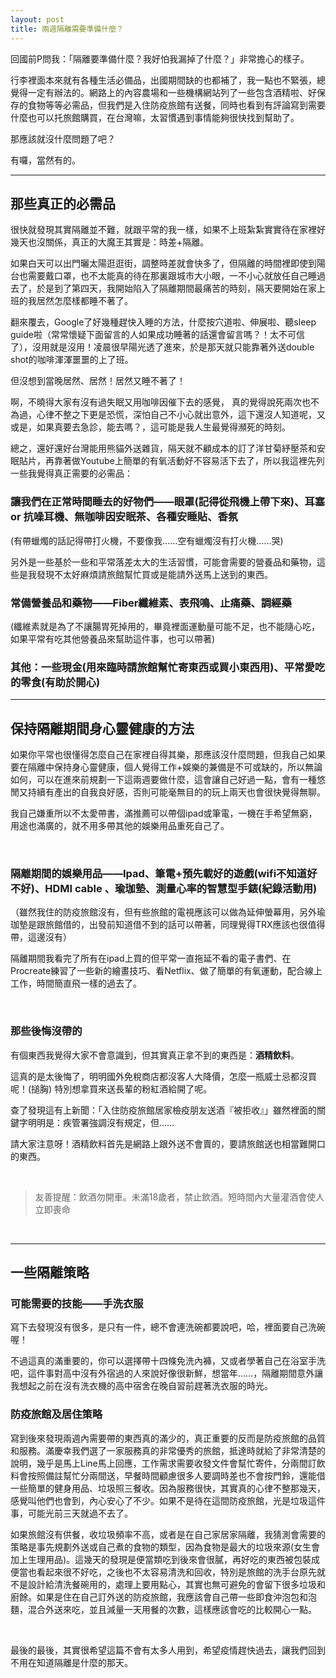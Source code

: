 ```yaml
---
layout: post
title: 兩週隔離需要準備什麼？
---
```


回國前P問我：「隔離要準備什麼？我好怕我漏掉了什麼？」非常擔心的樣子。

行李裡面本來就有各種生活必備品，出國期間缺的也都補了，我一點也不緊張，總覺得一定有辦法的。網路上的內容農場和一些機構網站列了一些包含酒精啦、好保存的食物等等必需品，但我們是入住防疫旅館有送餐，同時也看到有評論寫到需要什麼也可以托旅館購買，在台灣嘛，太習慣遇到事情能夠很快找到幫助了。

那應該就沒什麼問題了吧？

有囉，當然有的。

---

## 那些真正的必需品


很快就發現其實隔離並不難，就跟平常的我一樣，如果不上班紮紮實實待在家裡好幾天也沒關係，真正的大魔王其實是：時差+隔離。

如果白天可以出門曬太陽逛逛街，調整時差就會快多了，但隔離的時間裡即使到陽台也需要戴口罩，也不太能真的待在那裏跟城市大小眼，一不小心就放任自己睡過去了，於是到了第四天，我開始陷入了隔離期間最痛苦的時刻，隔天要開始在家上班的我居然怎麼樣都睡不著了。

翻來覆去，Google了好幾種趕快入睡的方法，什麼按穴道啦、伸展啦、聽sleep guide啦（常常懷疑下面留言的人如果成功睡著的話還會留言嗎？！太不可信了），沒用就是沒用！凌晨很早陽光透了進來，於是那天就只能靠著外送double shot的咖啡渾渾噩噩的上了班。

但沒想到當晚居然、居然！居然又睡不著了！

啊，不曉得大家有沒有過失眠又用咖啡因催下去的感覺， 真的覺得說死兩次也不為過，心律不整之下更是恐慌，深怕自己不小心就出意外，這下還沒人知道呢，又或是，如果真要去急診，能去嗎？，這可能是我人生最覺得瀕死的時刻。

總之，還好還好台灣能用熊貓外送雜貨，隔天就不顧成本的訂了洋甘菊紓壓茶和安眠貼片，再靠著做Youtube上簡單的有氧活動好不容易活下去了，所以我這裡先列一些我覺得真正需要的必需品：


### 讓我們在正常時間睡去的好物們——眼罩(記得從飛機上帶下來)、耳塞or 抗噪耳機、無咖啡因安眠茶、各種安睡貼、香氛

(有帶蠟燭的話記得帶打火機，不要像我……空有蠟燭沒有打火機……哭)

另外是一些基於一些和平常落差太大的生活習慣，可能會需要的營養品和藥物，這些是我發現不太好麻煩請旅館幫忙買或是能請外送馬上送到的東西。

### 常備營養品和藥物——Fiber纖維素、表飛鳴、止痛藥、調經藥

(纖維素就是為了不讓腸胃死掉用的，畢竟裡面運動量可能不足，也不能隨心吃，如果平常有吃其他營養品來幫助這件事，也可以帶著)

### 其他：一些現金(用來臨時請旅館幫忙寄東西或買小東西用)、平常愛吃的零食(有助於開心)

---

## 保持隔離期間身心靈健康的方法

如果你平常也很懂得怎麼自己在家裡自得其樂，那應該沒什麼問題，但我自己如果要在隔離中保持身心靈健康，個人覺得工作+娛樂的兼備是不可或缺的，所以無論如何，可以在進來前規劃一下這兩週要做什麼，這會讓自己好過一點，會有一種悠閒又持續有產出的自我良好感，否則可能毫無目的的玩上兩天也會很快覺得無聊。
 
我自己嫌重所以不太愛帶書，滿推薦可以帶個ipad或筆電，一機在手希望無窮，用途也滿廣的，就不用多帶其他的娛樂用品重死自己了。

<br />

### 隔離期間的娛樂用品——Ipad、筆電+預先載好的遊戲(wifi不知道好不好)、HDMI cable 、瑜珈墊、測量心率的智慧型手錶(紀錄活動用)

（雖然我住的防疫旅館沒有，但有些旅館的電視應該可以做為延伸螢幕用，另外瑜珈墊是跟旅館借的，出發前知道借不到的話可以帶著，同理覺得TRX應該也很值得帶，這邊沒有）

隔離期間我看完了所有在ipad上買的但平常一直拖延不看的電子書們、在Procreate練習了一些新的繪畫技巧、看Netflix、做了簡單的有氧運動，配合線上工作，時間簡直飛一樣的過去了。

<br />

### 那些後悔沒帶的

有個東西我覺得大家不會意識到，但其實真正拿不到的東西是：**酒精飲料**。

這真的是太後悔了，明明國外免稅商店都沒客人大降價，怎麼一瓶威士忌都沒買呢！(搥胸) 特別想拿買來送長輩的粉紅酒給開了呢。

查了發現這有上新聞：「入住防疫旅館居家檢疫朋友送酒『被拒收』」雖然裡面的關鍵字明明是：疾管署強調沒有規定，但……

請大家注意呀！酒精飲料首先是網路上跟外送不會賣的，要請旅館送也相當難開口的東西。

<br />

> 友善提醒：飲酒勿開車。未滿18歲者，禁止飲酒。短時間內大量灌酒會使人立即喪命

<br />

----

## 一些隔離策略
### 可能需要的技能——手洗衣服

寫下去發現沒有很多，是只有一件，總不會連洗碗都要說吧，哈，裡面要自己洗碗喔！

不過這真的滿重要的，你可以選擇帶十四條免洗內褲，又或者學著自己在浴室手洗吧，這件事對高中沒有外宿過的人來說好像很新鮮，想當年……，隔離期間意外讓我想起之前在沒有洗衣機的高中宿舍在晚自習前趕著洗衣服的時光。
<br />

### 防疫旅館及居住策略

寫到後來發現兩週內需要帶的東西真的滿少的，真正重要的反而是防疫旅館的品質和服務。滿慶幸我們選了一家服務真的非常優秀的旅館，抵達時就給了非常清楚的說明，幾乎是馬上Line馬上回應，工作需求需要收發文件會幫忙寄件，分兩間訂飲料會按照備註幫忙分兩間送，早餐時間顧慮很多人要調時差也不會按門鈴，還能借一些簡單的健身用品、垃圾照三餐收。因為服務很快，其實真的心律不整那幾天，感覺叫他們也會到，內心安心了不少。如果不是待在這間防疫旅館，光是垃圾這件事，可能光前三天就過不去了。

如果旅館沒有供餐，收垃圾頻率不高，或者是在自己家居家隔離，我猜測會需要的策略是事先規劃外送或自己煮的食物的類型，因為食物是最大的垃圾來源(女生會加上生理用品)。這幾天的發現是便當類吃到後來會很膩，再好吃的東西被包裝成便當也看起來很不好吃，之後也不太容易清洗和回收，特別是旅館的洗手台原先就不是設計給清洗餐碗用的，處理上要用點心，其實也無可避免的會留下很多垃圾和廚餘。如果是住在自己訂外送的防疫旅館，我應該會自己帶一些即食沖泡包和泡麵，混合外送來吃，並且減量一天用餐的次數，這樣應該會吃的比較開心一點。<br />

<br />

最後的最後，其實很希望這篇不會有太多人用到，希望疫情趕快過去，讓我們回到不用在知道隔離是什麼的那天。
